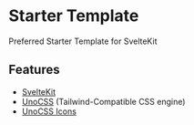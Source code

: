 # Starter Template

Preferred Starter Template for SvelteKit

## Features

- [SvelteKit](https://kit.svelte.dev)
- [UnoCSS](https://github.com/unocss/unocss) (Tailwind-Compatible CSS engine)
- [UnoCSS Icons](https://github.com/unocss/unocss/tree/main/packages/preset-icons/)
